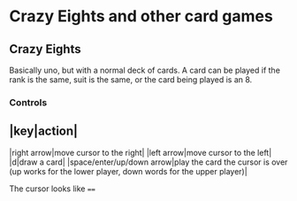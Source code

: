 # Crazy Eights and other card games

## Crazy Eights

Basically uno, but with a normal deck of cards. A card can be played if the
rank is the same, suit is the same, or the card being played is an 8.

### Controls

|key|action|
----
|right arrow|move cursor to the right|
|left arrow|move cursor to the left|
|d|draw a card|
|space/enter/up/down arrow|play the card the cursor is over (up works for the lower player, down words for the upper player)|

The cursor looks like `==`
